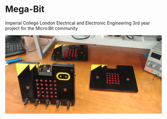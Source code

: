 # Mega-Bit
Imperial College London Electrical and Electronic Engineering 3rd year project for the Micro:Bit community

![Mega:Bit](pictures/prototypes.jpg)

